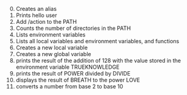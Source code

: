 0. Creates an alias
1. Prints hello user
2. Add /action to the PATH
3. Counts the number of directories in the PATH
4. Lists environment variables
5. Lists all local variables and environment variables, and functions
6. Creates a new local variable
7. Creates a new global variable
8. prints the result of the addition of 128 with the value stored in the environment variable TRUEKNOWLEDGE
9. prints the result of POWER divided by DIVIDE
10. displays the result of BREATH to the power LOVE
11. converts a number from base 2 to base 10
